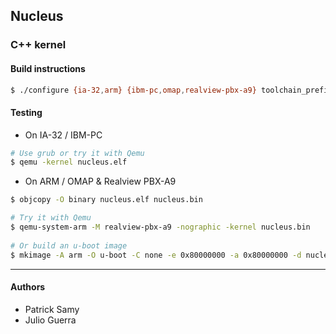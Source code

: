 ## Nucleus ##
### C++ kernel ###

#### Build instructions ####

```sh
$ ./configure {ia-32,arm} {ibm-pc,omap,realview-pbx-a9} toolchain_prefix && make
```

#### Testing ####

  * On IA-32 / IBM-PC

```sh
# Use grub or try it with Qemu
$ qemu -kernel nucleus.elf
```

  * On ARM / OMAP & Realview PBX-A9

```sh
$ objcopy -O binary nucleus.elf nucleus.bin

# Try it with Qemu
$ qemu-system-arm -M realview-pbx-a9 -nographic -kernel nucleus.bin
    
# Or build an u-boot image
$ mkimage -A arm -O u-boot -C none -e 0x80000000 -a 0x80000000 -d nucleus.bin uImage
```

--------------
#### Authors ####
* Patrick Samy
* Julio Guerra
